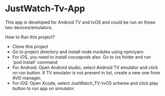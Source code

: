 # JustWatch-Tv-App
This app is developed for Android TV and tvOS and could be run on these two devices/emulators.

How to Run this project?
- Clone this project
- Go to project directory and install node modules using npm/yarn.
- For iOS, you need to install cocoapods also. Go to ios folder and run 'pod install' command
- For Android: Open Android studio, select Android TV emulator and click on run button. If TV emulator is not present in list, create a new one from AVD manager.
- For iOS: Open Xcode, select JustWatch_TV-tvOS scheme and click play button to run app on simulator.
